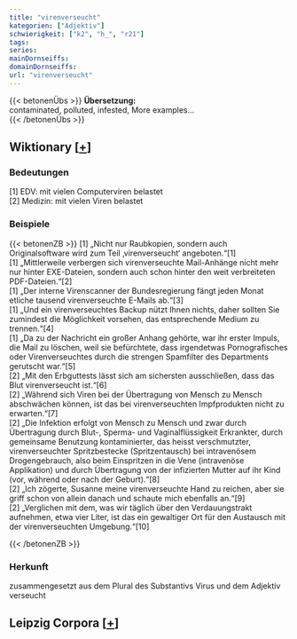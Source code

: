 ```yaml
---
title: "virenverseucht"
kategorien: ["Adjektiv"]
schwierigkeit: ["k2", "h_", "r21"]
tags:
series:
mainDornseiffs:
domainDornseiffs:
url: "virenverseucht"
---
```


{{< betonenÜbs >}}
**Übersetzung:**  
contaminated, polluted, infested, More examples...  
{{< /betonenÜbs >}}

## Wiktionary [[+](https://de.wiktionary.org/wiki/virenverseucht)]

### Bedeutungen
[1] EDV: mit vielen Computerviren belastet  
[2] Medizin: mit vielen Viren belastet  

### Beispiele
{{< betonenZB >}}
[1] „Nicht nur Raubkopien, sondern auch Originalsoftware wird zum Teil ‚virenverseucht‘ angeboten.“[1]  
[1] „Mittlerweile verbergen sich virenverseuchte Mail-Anhänge nicht mehr nur hinter EXE-Dateien, sondern auch schon hinter den weit verbreiteten PDF-Dateien.“[2]  
[1] „Der interne Virenscanner der Bundesregierung fängt jeden Monat etliche tausend virenverseuchte E-Mails ab.“[3]  
[1] „Und ein virenverseuchtes Backup nützt Ihnen nichts, daher sollten Sie zumindest die Möglichkeit vorsehen, das entsprechende Medium zu trennen.“[4]  
[1] „Da zu der Nachricht ein großer Anhang gehörte, war ihr erster Impuls, die Mail zu löschen, weil sie befürchtete, dass irgendetwas Pornografisches oder Virenverseuchtes durch die strengen Spamfilter des Departments gerutscht war.“[5]  
[2] „Mit den Erbguttests lässt sich am sichersten ausschließen, dass das Blut virenverseucht ist.“[6]  
[2] „Während sich Viren bei der Übertragung von Mensch zu Mensch abschwächen können, ist das bei virenverseuchten Impfprodukten nicht zu erwarten.“[7]  
[2] „Die Infektion erfolgt von Mensch zu Mensch und zwar durch Übertragung durch Blut-, Sperma- und Vaginalflüssigkeit Erkrankter, durch gemeinsame Benutzung kontaminierter, das heisst verschmutzter, virenverseuchter Spritzbestecke (Spritzentausch) bei intravenösem Drogengebrauch, also beim Einspritzen in die Vene (intravenöse Applikation) und durch Übertragung von der infizierten Mutter auf ihr Kind (vor, während oder nach der Geburt).“[8]  
[2] „Ich zögerte, Susanne meine virenverseuchte Hand zu reichen, aber sie griff schon von allein danach und schaute mich ebenfalls an.“[9]  
[2] „Verglichen mit dem, was wir täglich über den Verdauungstrakt aufnehmen, etwa vier Liter, ist das ein gewaltiger Ort für den Austausch mit der virenverseuchten Umgebung.“[10]  

{{< /betonenZB >}}
### Herkunft
zusammengesetzt aus dem Plural des Substantivs Virus und dem Adjektiv verseucht  


## Leipzig Corpora [[+](https://corpora.uni-leipzig.de/en/res?word=virenverseucht&corpusId=deu_newscrawl-public_2018)]

